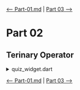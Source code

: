 [<-- Part-01.md](https://github.com/PriyathamVarma/Learn-Flutter/blob/main/Quiz-App/Part-01.md) | [Part 03 -->](https://github.com/PriyathamVarma/Learn-Flutter/blob/main/Quiz-App/Part-03.md)

# Part 02

## Terinary Operator

<details>
  <summary>quiz_widget.dart</summary>

```dart
/* This is the widget
   for  quiz 
*/

/* This is the widget for questions
*/

// Imports
// Packages
import "package:flutter/material.dart";
// Stateless
import 'package:quiz_app/stateless_widgets/layout_widgets/start_screen_widget.dart';
// Stateful
import 'package:quiz_app/stateful_widgets/questions_screen_widget.dart';

// Widget
class QuizWidget extends StatefulWidget {
  const QuizWidget({super.key});

  @override
  State<QuizWidget> createState() {
    return _QuizWidgetState();
  }
}

// The return type of DiceRoll class

class _QuizWidgetState extends State<QuizWidget> {
  // Widget? activeScreen; // Pass the pointer

  // // initState
  // @override
  // void initState() {
  //   activeScreen = StartScreen(switchScreen);
  //   super.initState();
  // }

  var activeScreen = 'start_screen_widget';

  void switchScreen() {
    setState(() {
      activeScreen = 'questions_screen_widget';
    });
  }

  @override
  Widget build(context) {
    return MaterialApp(
      home: Scaffold(
        body: Container(
          decoration: const BoxDecoration(
            gradient: LinearGradient(
              begin: Alignment.topLeft,
              end: Alignment(0.8, 1),
              colors: <Color>[
                Color(0xff1f005c),
                Color(0xff5b0060),
                Color(0xff870160),
                Color(0xffac255e),
                Color(0xffca485c),
                Color(0xffe16b5c),
                Color(0xfff39060),
                Color(0xffffb56b),
              ], // Gradient from https://learnui.design/tools/gradient-generator.html
              tileMode: TileMode.mirror,
            ),
          ),
          child: activeScreen == 'start_screen_widget'
              ? StartScreen(switchScreen)
              : const QuestionsWidget(),
        ),
      ),
    );
  }
}
```
</details>


[<-- Part-01.md](https://github.com/PriyathamVarma/Learn-Flutter/blob/main/Quiz-App/Part-01.md) | [Part 03 -->](https://github.com/PriyathamVarma/Learn-Flutter/blob/main/Quiz-App/Part-03.md)
